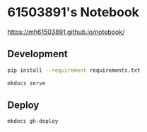 # 61503891's Notebook

https://mh61503891.github.io/notebook/

## Development

```sh
pip install --requirement requirements.txt
```

```sh
mkdocs serve
```

## Deploy

```sh
mkdocs gh-deploy
```
